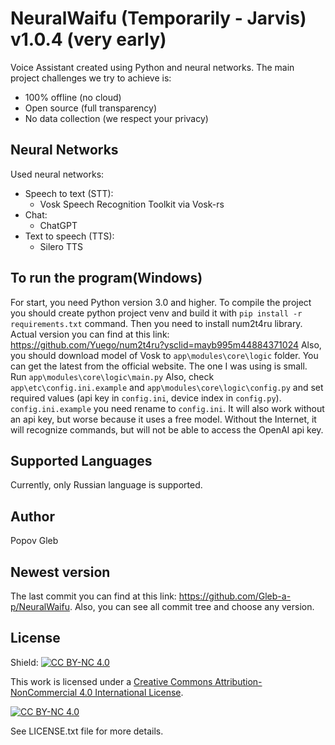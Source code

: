 # NeuralWaifu (Temporarily - Jarvis) v1.0.4 (very early)
Voice Assistant created using Python and neural networks.
The main project challenges we try to achieve is:
 - 100% offline (no cloud)
 - Open source (full transparency)
 - No data collection (we respect your privacy)

## Neural Networks
Used neural networks:
 - Speech to text (STT):
   - Vosk Speech Recognition Toolkit via Vosk-rs
 - Chat:
   - ChatGPT
 - Text to speech (TTS):
   - Silero TTS

## To run the program(Windows)
For start, you need Python version 3.0 and higher.
To compile the project you should create python project venv and build it with ```pip install -r requirements.txt``` command.
Then you need to install num2t4ru library. Actual version you can find at this link: https://github.com/Yuego/num2t4ru?ysclid=mayb995m44884371024
Also, you should download model of Vosk to ```app\modules\core\logic``` folder.
You can get the latest from the official website.
The one I was using is small.
Run ```app\modules\core\logic\main.py```
Also, check ```app\etc\config.ini.example``` and ```app\modules\core\logic\config.py``` and set required values (api key in ```config.ini```, device index in ```config.py```). ```config.ini.example``` you need rename to ```config.ini```. 
It will also work without an api key, but worse because it uses a free model. Without the Internet, it will recognize commands, but will not be able to access the OpenAI api key.

## Supported Languages
Currently, only Russian language is supported.

## Author
Popov Gleb

## Newest version
The last commit you can find at this link: https://github.com/Gleb-a-p/NeuralWaifu.
Also, you can see all commit tree and choose any version.

## License
Shield: [![CC BY-NC 4.0][cc-by-nc-shield]][cc-by-nc]

This work is licensed under a
[Creative Commons Attribution-NonCommercial 4.0 International License][cc-by-nc].

[![CC BY-NC 4.0][cc-by-nc-image]][cc-by-nc]

[cc-by-nc]: https://creativecommons.org/licenses/by-nc/4.0/
[cc-by-nc-image]: https://licensebuttons.net/l/by-nc/4.0/88x31.png
[cc-by-nc-shield]: https://img.shields.io/badge/License-CC%20BY--NC%204.0-lightgrey.svg

See LICENSE.txt file for more details.
